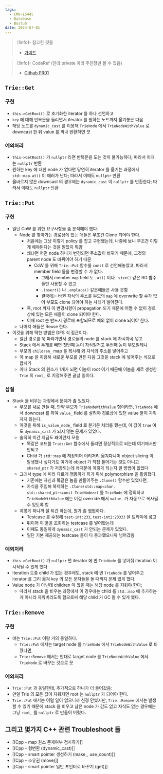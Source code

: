 ```yaml
---
tags:
  - CMU-15445
  - Database
  - Bustub
date: 2024-07-01
---
```

> [!info]- 참고한 것들
> - [가이드](https://15445.courses.cs.cmu.edu/fall2023/project0/)

> [!info]- CodeRef (인데 private 이라 주인장만 볼 수 있음)
> - [Github PR01](https://github.com/haeramkeem/bustub-private.idbs.fall.2023.cs.cmu.edu/pull/1)

## `Trie::Get`

### 구현

- `this->GetRoot()` 로 초기화한 iterator 를 하나 선언하고
- `key` 에 대해 반복문을 돌리면서 iterator 를 원하는 노드까지 옮겨놓은 다음
- 해당 노드를 `dynamic_cast` 를 이용해 `TrieNode` 에서 `TrieNodeWithValue` 로 downcast 한 뒤 value 를 꺼내 반환하면 끗

### 예외처리

- `this->GetRoot()` 가 `nullptr` 라면 반복문을 도는 것이 불가능하다; 따라서 이때는 `nullptr` 반환
- 원하는 key 에 대한 node 가 없다면 당연히 iterator 를 옮기는 과정에서 `std::map.at()` 이 에러가 난다; 따라서 이때도 `nullptr` 반환
- 올바르지 않은 downcast 의 경우에는 `dynamic_cast` 이 `nullptr` 를 반환한다; 따라서 이때도 `nullptr` 반환

## `Trie::Put`

### 구현

- 일단 CoW 를 위한 요구사항을 좀 분석해야 했다.
	- Node 를 찾아가는 경로상에 있는 애들은 무조건 Clone 되어야 한다.
		- 처음에는 그냥 이렇게 policy 를 잡고 구현했는데, 나중에 보니 무조건 이렇게 해야된다는 것을 알았지 뭐얌
		- 왜냐면 어떤 node 하나가 변경되면 주소값이 바뀌기 때문에, 그것의 parent node 도 바뀌어야 하기 때문
			- CoW 를 위해 `Trie::Put` 함수를 `const` 로 선언해놓았고, 따라서 member field 들을 변경할 수 가 없다.
				- 그래서 member `map` field 도 `.at()` 이나 `.size()` 같은 RO 함수들만 사용할 수 있고
				- `.insert()` 나 `.emplace()` 같은애들은 사용 못함
				- 결국에는 바뀐 자식의 주소를 부모의 `map` 에 overwrite 할 수가 없어 부모도 clone 되어야 하는 사태가 벌어진다.
		- 즉, root 까지 이 변경사항이 propagation 되기 때문에 어쩔 수 없이 경로상에 있는 모든 애들이 clone 되어야 한다.
		- 이때 root 는 반드시 경로에 포함되므로 예외 없이 clone 되어야 한다.
	- 나머지 애들은 Reuse 한다.
- 이것을 위해 택한 방법은 DFS 식 접근이다.
	- 일단 경로를 쭉 따라가면서 경로들의 node 를 stack 에 차곡차곡 넣고
	- Stack 에서 두개를 빼면 첫번째 놈이 자식일거고 두번째 놈이 부모일테니
	- 부모의 `children_` map 을 복사해 와 자식의 주소를 넣어주고
	- 이 map 을 이용해 새로운 부모를 만든 다음 그것을 stack 에 넣어주는 식으로 합치기
	- 이때 Stack 의 원소가 1개가 되면 이놈이 root 이기 때문에 이놈을 새로 생성한 `Trie` 의 `root_` 로 지정해주면 끝날 일이다.

### 삽질

- Stack 을 비우는 과정에서 문제가 좀 있었다.
	- 부모를 새로 만들 때, 만약 부모가 `TrieNodeWithValue` 형이라면, `TrieNode` 에서 downcast 를 하여 `value_` field 를 살려야 경로상에 있던 value 들이 지워지지 않는다.
	- 이것을 위해 `is_value_node_` field 로 분기문 처리를 했는데, 이 값이 `true` 여도 `dynamic_cast` 가 되지 않는 문제가 있었다.
	- 솔직히 이건 지금도 왜이런지 모름
		- 똑같은 코드를 `Trie::Get` 함수에서 돌리면 정상적으로 되는데 여기에서만 안되고
		- Child 가 `std::map` 에 저장되어 이리저리 옮겨다니며 object slicing 이 발생했나 싶다가도 여기에 object 가 직접 들어가는 것도 아니고 `shared_ptr` 가 저장되는데 왜때문에 이렇게 되는지 알 방법이 없었다
	- 그래서 type 에 따라 다르게 행동하게 하기 위해 polymorphism 을 활용했다.
		- 기존에는 자신과 똑같은 놈을 만들어주는 `.Clone()` 함수만 있었다면,
		- 자식을 주입해 복제하는 `.Clone(std::map<char, std::shared_ptr<const TrieNode>>)` 를 `TrieNode` 에 정의하고 `TrieNodeWithValue` 에는 이걸 override 해서 `value_` 가 자동으로 복사될 수 있도록 함
	- 이렇게 하니까 잘 되긴 하는데, 뭔가 좀 찝찝하다.
		- Testcase 를 수정해 `test-int:233`, `test-int2:23333` 을 트라이에 넣고
		- 뒤이어 이 둘을 조회하는 testcase 를 넣어봤는데
		- 이때도 동일하게 `dynamic_cast` 가 안되는 문제가 있었다.
		- 일단 기본 제공되는 testcase 들이 다 통과했으니까 넘어갔음

### 예외처리

- `this->GetRoot()` 가 `nullptr` 면 iterator 에 빈 `TrieNode` 를 넣어줘 iteration 이 시작될 수 있게 했다.
- Iteration 도중 child 가 없는 경우에도, stack 에 빈 `TrieNode` 를 넣어주고 iterator 를 그리 옮겨 key 의 모든 문자들을 돌 때까지 문제 없게 했다.
- Value node 가 아닌데 children 이 없을 때는 해당 node 를 지워야 한다;
	- 따라서 stack 을 비우는 과정에서 이 경우에는 child 를 `std::map` 에 추가하는게 아니라 지워버리도록 함으로써 해당 child 가 GC 될 수 있게 했다.

## `Trie::Remove`

### 구현

- 얘는 `Trie::Put` 이랑 거의 동일하다.
	- `Trie::Put` 에서는 target node 를 `TrieNode` 에서 `TrieNodeWithValue` 로 바꿨다면,
	- `Trie::Remove` 에서는 반대로 target node 를 `TrieNodeWithValue` 에서 `TrieNode` 로 바꾸는 것으로 끗

### 예외처리

- `Trie::Put` 과 동일한데, 추가적으로 하나가 더 들어갔음:
- 만일 Trie 의 모든 값이 지워지면 root 는 `nullptr` 가 되어야 한다.
- `Trie::Put` 에서는 이럴 일이 없으니까 신경 안썼지만, `Trie::Remove` 에서는 발생할 수 있기 때문에 stack 을 비우고 남은 node 가 값도 없고 자식도 없는 경우에는 그냥 `root_` 를 `nullptr` 로 만들어 버렸다.

## 그리고 몇가지 C++ 관련 Troubleshoot 들

- [[Cpp - map 원소 존재여부 검사하기]]
- [[Cpp - 형변환 (dynamic_cast)]]
- [[Cpp - smart pointer 생성하기 (make_, use_count)]]
- [[Cpp - 소유권 (move)]]
- [[Cpp - smart pointer 일반 포인터로 바꾸기 (get)]]